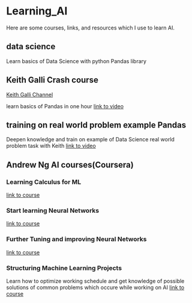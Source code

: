 # Learning_AI
Here are some courses, links, and resources which I use to learn AI.

## data science 
Learn basics of Data Science with python Pandas library

## Keith Galli Crash course 
[Keith Galli Channel](https://www.youtube.com/@KeithGalli/videos)

learn basics of Pandas in one hour [link to video](https://www.youtube.com/watch?v=vmEHCJofslg&t=1s)

## training on real world problem example Pandas
Deepen knowledge and train on example of Data Science real world problem task with Keith
[link to video](https://youtu.be/eMOA1pPVUc4?si=znXn1Wj0XJTnTpnb)


## Andrew Ng AI courses(Coursera)

### Learning Calculus for ML

[link to course](https://www.coursera.org/learn/machine-learning-calculus)

### Start learning Neural Networks

[link to course](https://www.coursera.org/learn/neural-networks-deep-learning)

### Further Tuning and improving Neural Networks

[link to course](https://www.coursera.org/learn/deep-neural-network)

### Structuring Machine Learning Projects
Learn how to optimize working schedule and get knowledge of possible solutions of common problems which occure while working on AI
[link to course](https://www.coursera.org/learn/machine-learning-projects/)


